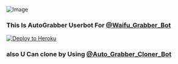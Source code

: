 ![Image](https://telegra.ph/file/122f24f71957c6ff2aae5.jpg)

### This Is AutoGrabber Userbot For [@Waifu_Grabber_Bot](https://t.me/Waifu_Grabber_Bot)


[![Deploy to Heroku](https://www.herokucdn.com/deploy/button.png)](https://heroku.com/deploy)


### also U Can clone by Using [@Auto_Grabber_Cloner_Bot](https://t.me/auto_Grabber_Cloner_Bot)
